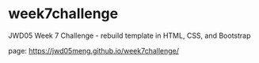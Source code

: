 # week7challenge
JWD05 Week 7 Challenge - rebuild template in HTML, CSS, and Bootstrap

page: https://jwd05meng.github.io/week7challenge/

